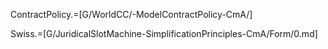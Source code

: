 ContractPolicy.=[G/WorldCC/-ModelContractPolicy-CmA/]

Swiss.=[G/JuridicalSlotMachine-SimplificationPrinciples-CmA/Form/0.md]